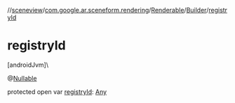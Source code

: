 //[sceneview](../../../../index.md)/[com.google.ar.sceneform.rendering](../../index.md)/[Renderable](../index.md)/[Builder](index.md)/[registryId](registry-id.md)

# registryId

[androidJvm]\

@[Nullable](https://developer.android.com/reference/kotlin/androidx/annotation/Nullable.html)

protected open var [registryId](registry-id.md): [Any](https://kotlinlang.org/api/latest/jvm/stdlib/kotlin/-any/index.html)
